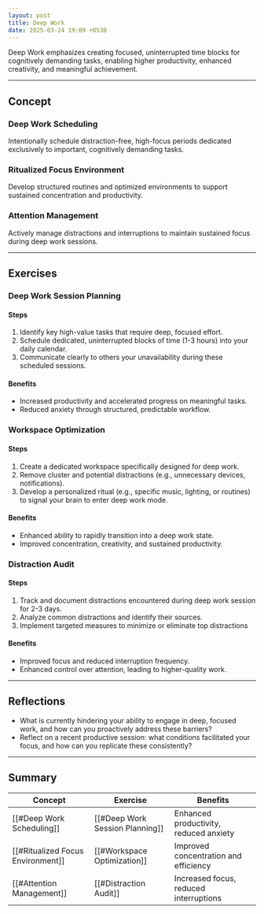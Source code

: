 ```yaml
---
layout: post
title: Deep Work
date: 2025-03-24 19:09 +0530
---
```


Deep Work emphasizes creating focused, uninterrupted time blocks for cognitively demanding tasks, enabling higher productivity, enhanced creativity, and meaningful achievement.

---

## Concept

### Deep Work Scheduling

Intentionally schedule distraction-free, high-focus periods dedicated exclusively to important, cognitively demanding tasks.

### Ritualized Focus Environment

Develop structured routines and optimized environments to support sustained concentration and productivity.

### Attention Management

Actively manage distractions and interruptions to maintain sustained focus during deep work sessions.

---

## Exercises

### Deep Work Session Planning

#### Steps

1. Identify key high-value tasks that require deep, focused effort.
2. Schedule dedicated, uninterrupted blocks of time (1-3 hours) into your daily calendar.
3. Communicate clearly to others your unavailability during these scheduled sessions.

#### Benefits

- Increased productivity and accelerated progress on meaningful tasks.
- Reduced anxiety through structured, predictable workflow.

### Workspace Optimization

#### Steps

1. Create a dedicated workspace specifically designed for deep work.
2. Remove cluster and potential distractions (e.g., unnecessary devices, notifications).
3. Develop a personalized ritual (e.g., specific music, lighting, or routines) to signal your brain to enter deep work mode.

#### Benefits

- Enhanced ability to rapidly transition into a deep work state.
- Improved concentration, creativity, and sustained productivity.

### Distraction Audit

#### Steps

1. Track and document distractions encountered during deep work session for 2-3 days.
2. Analyze common distractions and identify their sources.
3. Implement targeted measures to minimize or eliminate top distractions

#### Benefits

- Improved focus and reduced interruption frequency.
- Enhanced control over attention, leading to higher-quality work.

---

## Reflections

- What is currently hindering your ability to engage in deep, focused work, and how can you proactively address these barriers?
- Reflect on a recent productive session: what conditions facilitated your focus, and how can you replicate these consistently?

---

## Summary

| Concept                           | Exercise                        | Benefits                               |
| --------------------------------- | ------------------------------- | -------------------------------------- |
| [[#Deep Work Scheduling]]         | [[#Deep Work Session Planning]] | Enhanced productivity, reduced anxiety |
| [[#Ritualized Focus Environment]] | [[#Workspace Optimization]]     | Improved concentration and efficiency  |
| [[#Attention Management]]         | [[#Distraction Audit]]          | Increased focus, reduced interruptions |

